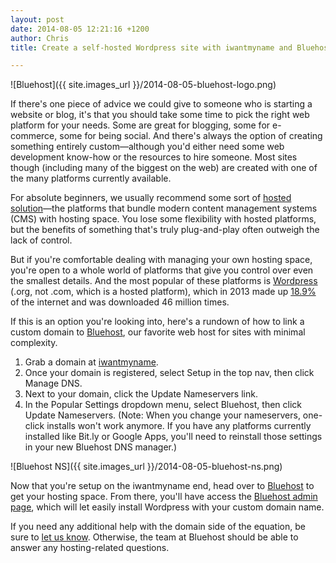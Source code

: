 ```yaml
---
layout: post
date: 2014-08-05 12:21:16 +1200
author: Chris
title: Create a self-hosted Wordpress site with iwantmyname and Bluehost

---
```


<!-- excerpt -->

![Bluehost]({{ site.images_url }}/2014-08-05-bluehost-logo.png)

If there's one piece of advice we could give to someone who is starting a website or blog, it's that you should take some time to pick the right web platform for your needs. Some are great for blogging, some for e-commerce, some for being social. And there's always the option of creating something entirely custom—although you'd either need some web development know-how or the resources to hire someone. Most sites though (including many of the biggest on the web) are created with one of the many platforms currently available. 

For absolute beginners, we usually recommend some sort of [hosted solution](https://iwantmyname.com/services/website-builder/)—the platforms that bundle modern content management systems (CMS) with hosting space. You lose some flexibility with hosted platforms, but the benefits of something that's truly plug-and-play often outweigh the lack of control. 

But if you're comfortable dealing with managing your own hosting space, you're open to a whole world of platforms that give you control over even the smallest details. And the most popular of these platforms is [Wordpress](http://wordpress.org/) (.org, not .com, which is a hosted platform), which in 2013 made up [18.9%](http://www.elegantthemes.com/blog/general-news/wordpress-infographic-2013-a-visual-representation-of-matts-state-of-the-word) of the internet and was downloaded 46 million times.

If this is an option you're looking into, here's a rundown of how to link a custom domain to [Bluehost](https://www.bluehost.com/track/iwantmyname/), our favorite web host for sites with minimal complexity.

<!-- /excerpt -->

1. Grab a domain at [iwantmyname](https://iwantmyname.com/).
2. Once your domain is registered, select Setup in the top nav, then click Manage DNS.
3. Next to your domain, click the Update Nameservers link.
4. In the Popular Settings dropdown menu, select Bluehost, then click Update Nameservers. (Note: When you change your nameservers, one-click installs won't work anymore. If you have any platforms currently installed like Bit.ly or Google Apps, you'll need to reinstall those settings in your new Bluehost DNS manager.)

![Bluehost NS]({{ site.images_url }}/2014-08-05-bluehost-ns.png)

Now that you're setup on the iwantmyname end, head over to [Bluehost](https://www.bluehost.com/track/iwantmyname/) to get your hosting space. From there, you'll have access the [Bluehost admin page](https://my.bluehost.com/cgi/home#main), which will let easily install Wordpress with your custom domain name.

If you need any additional help with the domain side of the equation, be sure to [let us know](https://iwantmyname.com/support). Otherwise, the team at Bluehost should be able to answer any hosting-related questions.

 
